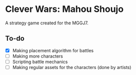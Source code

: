 # Clever Wars: Mahou Shoujo
A strategy game created for the MGGJ7.

## To-do

- [X] Making placement algorithm for battles
- [ ] Making more characters
- [ ] Scripting battle mechanics
- [ ] Making regular assets for the characters (done by artists)